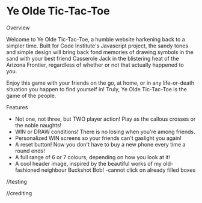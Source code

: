 # Ye Olde Tic-Tac-Toe

Overview

Welcome to Ye Olde Tic-Tac-Toe, a humble website harkening back to a simpler time. Built for Code Institute's Javascript project, the sandy tones and simple design will bring back fond memories of drawing symbols in the sand with your best friend Casserole Jack in the blistering heat of the Arizona Frontier, regardless of whether or not that actually happened to you.

Enjoy this game with your friends on the go, at home, or in any life-or-death situation you happen to find yourself in! Truly, Ye Olde Tic-Tac-Toe is the game of the people.

Features
- Not one, not three, but TWO player action! Play as the callous crosses or the noble naughts!
- WIN or DRAW conditions! There is no losing when you're among friends.
- Personalized WIN screens so your friends can't gaslight you again! 
- A reset button! Now you don't have to buy a new phone every time a round ends!
- A full range of 6 or 7 colours, depending on how you look at it!
- A cool header image, inspired by the beautiful works of my old-fashioned neighbour Buckshot Bob!
-cannot click on already filled boxes

//testing

//crediting

